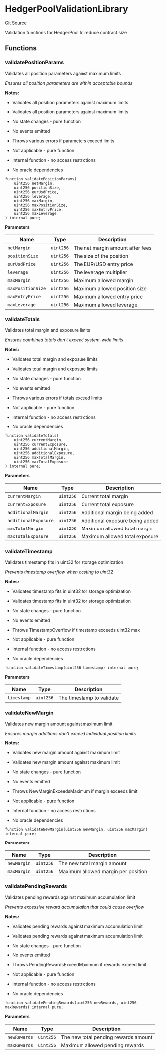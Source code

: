 # HedgerPoolValidationLibrary
[Git Source](https://github.com/Quantillon-Labs/smart-contracts/quantillon-protocol/blob/a616e9423dc69fc1960f3a480a5300eaa5fe80e0/src/libraries/HedgerPoolValidationLibrary.sol)

Validation functions for HedgerPool to reduce contract size


## Functions
### validatePositionParams

Validates all position parameters against maximum limits

*Ensures all position parameters are within acceptable bounds*

**Notes:**
- Validates all position parameters against maximum limits

- Validates all position parameters against maximum limits

- No state changes - pure function

- No events emitted

- Throws various errors if parameters exceed limits

- Not applicable - pure function

- Internal function - no access restrictions

- No oracle dependencies


```solidity
function validatePositionParams(
    uint256 netMargin,
    uint256 positionSize,
    uint256 eurUsdPrice,
    uint256 leverage,
    uint256 maxMargin,
    uint256 maxPositionSize,
    uint256 maxEntryPrice,
    uint256 maxLeverage
) internal pure;
```
**Parameters**

|Name|Type|Description|
|----|----|-----------|
|`netMargin`|`uint256`|The net margin amount after fees|
|`positionSize`|`uint256`|The size of the position|
|`eurUsdPrice`|`uint256`|The EUR/USD entry price|
|`leverage`|`uint256`|The leverage multiplier|
|`maxMargin`|`uint256`|Maximum allowed margin|
|`maxPositionSize`|`uint256`|Maximum allowed position size|
|`maxEntryPrice`|`uint256`|Maximum allowed entry price|
|`maxLeverage`|`uint256`|Maximum allowed leverage|


### validateTotals

Validates total margin and exposure limits

*Ensures combined totals don't exceed system-wide limits*

**Notes:**
- Validates total margin and exposure limits

- Validates total margin and exposure limits

- No state changes - pure function

- No events emitted

- Throws various errors if totals exceed limits

- Not applicable - pure function

- Internal function - no access restrictions

- No oracle dependencies


```solidity
function validateTotals(
    uint256 currentMargin,
    uint256 currentExposure,
    uint256 additionalMargin,
    uint256 additionalExposure,
    uint256 maxTotalMargin,
    uint256 maxTotalExposure
) internal pure;
```
**Parameters**

|Name|Type|Description|
|----|----|-----------|
|`currentMargin`|`uint256`|Current total margin|
|`currentExposure`|`uint256`|Current total exposure|
|`additionalMargin`|`uint256`|Additional margin being added|
|`additionalExposure`|`uint256`|Additional exposure being added|
|`maxTotalMargin`|`uint256`|Maximum allowed total margin|
|`maxTotalExposure`|`uint256`|Maximum allowed total exposure|


### validateTimestamp

Validates timestamp fits in uint32 for storage optimization

*Prevents timestamp overflow when casting to uint32*

**Notes:**
- Validates timestamp fits in uint32 for storage optimization

- Validates timestamp fits in uint32 for storage optimization

- No state changes - pure function

- No events emitted

- Throws TimestampOverflow if timestamp exceeds uint32 max

- Not applicable - pure function

- Internal function - no access restrictions

- No oracle dependencies


```solidity
function validateTimestamp(uint256 timestamp) internal pure;
```
**Parameters**

|Name|Type|Description|
|----|----|-----------|
|`timestamp`|`uint256`|The timestamp to validate|


### validateNewMargin

Validates new margin amount against maximum limit

*Ensures margin additions don't exceed individual position limits*

**Notes:**
- Validates new margin amount against maximum limit

- Validates new margin amount against maximum limit

- No state changes - pure function

- No events emitted

- Throws NewMarginExceedsMaximum if margin exceeds limit

- Not applicable - pure function

- Internal function - no access restrictions

- No oracle dependencies


```solidity
function validateNewMargin(uint256 newMargin, uint256 maxMargin) internal pure;
```
**Parameters**

|Name|Type|Description|
|----|----|-----------|
|`newMargin`|`uint256`|The new total margin amount|
|`maxMargin`|`uint256`|Maximum allowed margin per position|


### validatePendingRewards

Validates pending rewards against maximum accumulation limit

*Prevents excessive reward accumulation that could cause overflow*

**Notes:**
- Validates pending rewards against maximum accumulation limit

- Validates pending rewards against maximum accumulation limit

- No state changes - pure function

- No events emitted

- Throws PendingRewardsExceedMaximum if rewards exceed limit

- Not applicable - pure function

- Internal function - no access restrictions

- No oracle dependencies


```solidity
function validatePendingRewards(uint256 newRewards, uint256 maxRewards) internal pure;
```
**Parameters**

|Name|Type|Description|
|----|----|-----------|
|`newRewards`|`uint256`|The new total pending rewards amount|
|`maxRewards`|`uint256`|Maximum allowed pending rewards|


